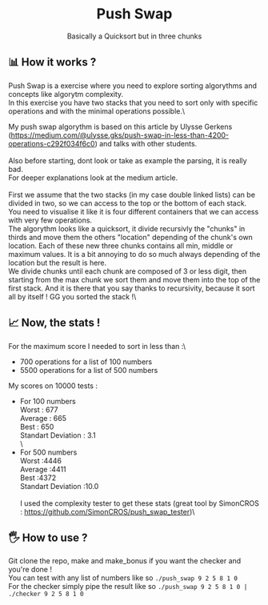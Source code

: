 <h1 align="center">
	Push Swap
</h1>
<p align="center">
	Basically a Quicksort but in three chunks
</p>

## 📊 How it works ?
Push Swap is a exercise where you need to explore sorting algorythms and concepts like algorytm complexity.\
In this exercise you have two stacks that you need to sort only with specific operations and with the minimal operations possible.\

My push swap algorythm is based on this article by Ulysse Gerkens (https://medium.com/@ulysse.gks/push-swap-in-less-than-4200-operations-c292f034f6c0) and talks with other students.\
\
Also before starting, dont look or take as example the parsing, it is really bad.\
For deeper explanations look at the medium article.\
\
First we assume that the two stacks (in my case double linked lists) can be divided in two, so we can access to the top or the bottom of each stack. You need to visualise it like it is four different containers that we can access with very few operations.\
The algorythm looks like a quicksort, it divide recursivly the "chunks" in thirds and move them the others "location" depending of the chunk's own location. Each of these new three chunks contains all min, middle or maximum values. It is a bit annoying to do so much always depending of the location but the result is here.\
We divide chunks until each chunk are composed of 3 or less digit, then starting from the max chunk we sort them and move them into the top of the first stack. And it is there that you say thanks to recursivity, because it sort all by itself ! GG you sorted the stack !\

## 📈 Now, the stats !
For the maximum score I needed to sort in less than :\
- 700 operations for a list of 100 numbers  
- 5500 operations for a list of 500 numbers  
  
My scores on 10000 tests :  
- For 100 numbers\
Worst : 677\
Average : 665\
Best : 650\
Standart Deviation : 3.1\
\
- For 500 numbers\
Worst :4446\
Average :4411\
Best :4372\
Standart Deviation :10.0\
\
I used the complexity tester to get these stats (great tool by SimonCROS : https://github.com/SimonCROS/push_swap_tester)\

## 🖐️ How to use ? 
Git clone the repo, make and make_bonus if you want the checker and you're done !\
You can test with any list of numbers like so ```./push_swap 9 2 5 8 1 0```\
For the checker simply pipe the result like so ```./push_swap 9 2 5 8 1 0 | ./checker 9 2 5 8 1 0```
